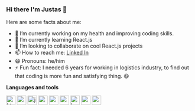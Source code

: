 ### Hi there I'm Justas 👋


Here are some facts about me:

- 🔭 I’m currently working on my health and improving coding skills. 
- 🌱 I’m currently learning React.js
- 👯 I’m looking to collaborate on cool React.js projects 
- 📫 How to reach me: [Linked In](https://www.linkedin.com/in/justas-titovec-69877517a/)
- 😄 Pronouns: he/him
- ⚡ Fun fact: I needed 6 years for working in logistics industry, to find out that coding is more fun and satisfying thing. 😃

**Languages and tools**

<img align="center" alt="html5" width="25px" src="https://cdn.jsdelivr.net/npm/simple-icons@3.2.0/icons/html5.svg" /> 
<img align="center" alt="css" width="25px" src="https://cdn.jsdelivr.net/npm/simple-icons@3.2.0/icons/css3.svg" />
<img align="center" alt="javascript" width="25px" src="https://cdn.jsdelivr.net/npm/simple-icons@3.2.0/icons/javascript.svg" /> 
<img align="center" alt="nodejs" width="25px" src="https://cdn.jsdelivr.net/npm/simple-icons@3.2.0/icons/node-dot-js.svg" />
<img align="center" alt="reactjs" width="25px" src="https://cdn.jsdelivr.net/npm/simple-icons@3.2.0/icons/react.svg" />
<img align="center" alt="vuejs" width="25px" src="https://cdn.jsdelivr.net/npm/simple-icons@3.2.0/icons/vue-dot-js.svg" />
<img align="center" alt="bootstrap" width="25px" src="https://cdn.jsdelivr.net/npm/simple-icons@3.2.0/icons/bootstrap.svg" />
<img align="center" alt="sass" width="25px" src="https://cdn.jsdelivr.net/npm/simple-icons@3.2.0/icons/sass.svg" />
<img align="center" alt="materialUI" width="25px" src="https://cdn.jsdelivr.net/npm/simple-icons@3.2.0/icons/material-ui.svg" />











